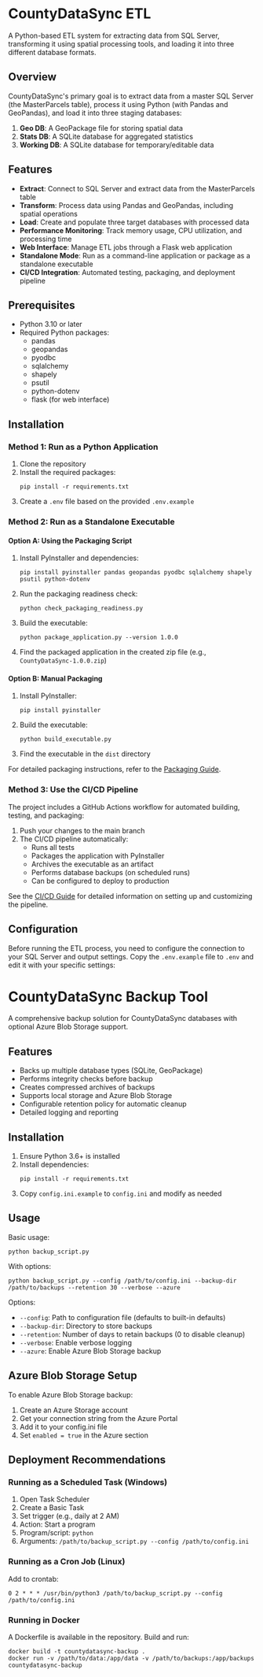 # CountyDataSync ETL

A Python-based ETL system for extracting data from SQL Server, transforming it using spatial processing tools, and loading it into three different database formats.

## Overview

CountyDataSync's primary goal is to extract data from a master SQL Server (the MasterParcels table), process it using Python (with Pandas and GeoPandas), and load it into three staging databases:

1. **Geo DB**: A GeoPackage file for storing spatial data
2. **Stats DB**: A SQLite database for aggregated statistics
3. **Working DB**: A SQLite database for temporary/editable data

## Features

- **Extract**: Connect to SQL Server and extract data from the MasterParcels table
- **Transform**: Process data using Pandas and GeoPandas, including spatial operations
- **Load**: Create and populate three target databases with processed data
- **Performance Monitoring**: Track memory usage, CPU utilization, and processing time
- **Web Interface**: Manage ETL jobs through a Flask web application
- **Standalone Mode**: Run as a command-line application or package as a standalone executable
- **CI/CD Integration**: Automated testing, packaging, and deployment pipeline

## Prerequisites

- Python 3.10 or later
- Required Python packages:
  - pandas
  - geopandas
  - pyodbc
  - sqlalchemy
  - shapely
  - psutil
  - python-dotenv
  - flask (for web interface)

## Installation

### Method 1: Run as a Python Application

1. Clone the repository
2. Install the required packages:
   ```
   pip install -r requirements.txt
   ```
3. Create a `.env` file based on the provided `.env.example`

### Method 2: Run as a Standalone Executable

#### Option A: Using the Packaging Script

1. Install PyInstaller and dependencies:
   ```
   pip install pyinstaller pandas geopandas pyodbc sqlalchemy shapely psutil python-dotenv
   ```
2. Run the packaging readiness check:
   ```
   python check_packaging_readiness.py
   ```
3. Build the executable:
   ```
   python package_application.py --version 1.0.0
   ```
4. Find the packaged application in the created zip file (e.g., `CountyDataSync-1.0.0.zip`)

#### Option B: Manual Packaging

1. Install PyInstaller:
   ```
   pip install pyinstaller
   ```
2. Build the executable:
   ```
   python build_executable.py
   ```
3. Find the executable in the `dist` directory

For detailed packaging instructions, refer to the [Packaging Guide](PACKAGING.md).

### Method 3: Use the CI/CD Pipeline

The project includes a GitHub Actions workflow for automated building, testing, and packaging:

1. Push your changes to the main branch
2. The CI/CD pipeline automatically:
   - Runs all tests
   - Packages the application with PyInstaller
   - Archives the executable as an artifact
   - Performs database backups (on scheduled runs)
   - Can be configured to deploy to production

See the [CI/CD Guide](CI_CD_GUIDE.md) for detailed information on setting up and customizing the pipeline.

## Configuration

Before running the ETL process, you need to configure the connection to your SQL Server and output settings. Copy the `.env.example` file to `.env` and edit it with your specific settings:

# CountyDataSync Backup Tool

A comprehensive backup solution for CountyDataSync databases with optional Azure Blob Storage support.

## Features

- Backs up multiple database types (SQLite, GeoPackage)
- Performs integrity checks before backup
- Creates compressed archives of backups
- Supports local storage and Azure Blob Storage
- Configurable retention policy for automatic cleanup
- Detailed logging and reporting

## Installation

1. Ensure Python 3.6+ is installed
2. Install dependencies:
   ```
   pip install -r requirements.txt
   ```
3. Copy `config.ini.example` to `config.ini` and modify as needed

## Usage

Basic usage:
```
python backup_script.py
```

With options:
```
python backup_script.py --config /path/to/config.ini --backup-dir /path/to/backups --retention 30 --verbose --azure
```

Options:
- `--config`: Path to configuration file (defaults to built-in defaults)
- `--backup-dir`: Directory to store backups
- `--retention`: Number of days to retain backups (0 to disable cleanup)
- `--verbose`: Enable verbose logging
- `--azure`: Enable Azure Blob Storage backup

## Azure Blob Storage Setup

To enable Azure Blob Storage backup:

1. Create an Azure Storage account
2. Get your connection string from the Azure Portal
3. Add it to your config.ini file
4. Set `enabled = true` in the Azure section

## Deployment Recommendations

### Running as a Scheduled Task (Windows)

1. Open Task Scheduler
2. Create a Basic Task
3. Set trigger (e.g., daily at 2 AM)
4. Action: Start a program
5. Program/script: `python`
6. Arguments: `/path/to/backup_script.py --config /path/to/config.ini`

### Running as a Cron Job (Linux)

Add to crontab:
```
0 2 * * * /usr/bin/python3 /path/to/backup_script.py --config /path/to/config.ini
```

### Running in Docker

A Dockerfile is available in the repository. Build and run:
```
docker build -t countydatasync-backup .
docker run -v /path/to/data:/app/data -v /path/to/backups:/app/backups countydatasync-backup
```

